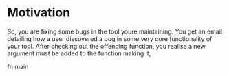 # Motivation

So, you are fixing some bugs in the tool youre maintaining. You get an email detailing how a user discovered a bug in some very core functionality of your tool. After checking out the offending function, you realise a new argument must be added to the function making it, 

fn main